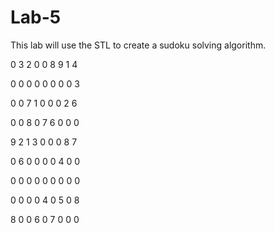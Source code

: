 # Lab-5
This lab will use the STL to create a sudoku solving algorithm.


0 3 2 0 0 8 9 1 4

0 0 0 0 0 0 0 0 3

0 0 7 1 0 0 0 2 6

0 0 8 0 7 6 0 0 0

9 2 1 3 0 0 0 8 7

0 6 0 0 0 0 4 0 0

0 0 0 0 0 0 0 0 0

0 0 0 0 4 0 5 0 8

8 0 0 6 0 7 0 0 0
